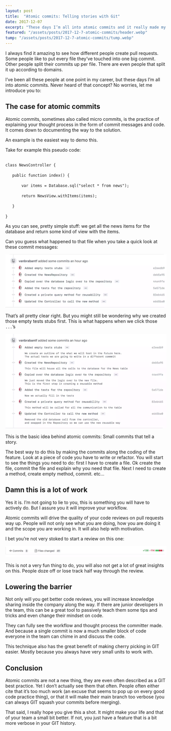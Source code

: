 ```yaml
---
layout: post
title:  "Atomic commits: Telling stories with Git"
date: 2017-12-07
excerpt: "These days I’m all into atomic commits and it really made my work beter. Never heard of that concept? No worries, let me introduce you to it"
featured: "/assets/posts/2017-12-7-atomic-commits/header.webp"
tump: "/assets/posts/2017-12-7-atomic-commits/tump.webp"
---
```


I always find it amazing to see how different people create pull requests. Some people like to put every file they’ve touched into one big commit. Other people split their commits up per file. There are even people that split it up according to domains.

I’ve been all these people at one point in my career, but these days I’m all into atomic commits. Never heard of that concept? No worries, let me introduce you to:

## The case for atomic commits

Atomic commits, sometimes also called micro commits, is the practice of explaining your thought process in the form of commit messages and code. It comes down to documenting the way to the solution.

An example is the easiest way to demo this.

Take for example this pseudo code:

```

class NewsController {

   public function index() {

       var items = Database.sql("select * from news");

       return NewsView.withItems(items);

   }

}

```

As you can see, pretty simple stuff: we get all the news items for the database and return some kind of view with the items.

Can you guess what happened to that file when you take a quick look at these commit messages:

![Final score](/assets/posts/2017-12-7-atomic-commits/atomic-commits.webp)

That’s all pretty clear right. But you might still be wondering why we created those empty tests stubs first. This is what happens when we click those `...`’s

![Final score](/assets/posts/2017-12-7-atomic-commits/atomic-commits-expanded.webp)

This is the basic idea behind atomic commits: Small commits that tell a story.

The best way to do this by making the commits along the coding of the feature. Look at a piece of code you have to write or refactor. You will start to see the things you need to do: first I have to create a file. Ok create the file, commit the file and explain why you need that file. Next I need to create a method, create empty method, commit. etc...

## Damn this is a lot of work

Yes it is. I’m not going to lie to you, this is something you will have to actively do. But I assure you it will improve your workflow.

Atomic commits will drive the quality of your code reviews on pull requests way up. People will not only see what you are doing, how you are doing it and the scope you are working in. It will also help with motivation.

I bet you’re not very stoked to start a review on this one:

![Final score](/assets/posts/2017-12-7-atomic-commits/big-pr.webp)

This is not a very fun thing to do, you will also not get a lot of great insights on this. People doze off or lose track half way through the review.

## Lowering the barrier

Not only will you get better code reviews, you will increase knowledge sharing inside the company along the way. If there are junior developers in the team, this can be a great tool to passively teach them some tips and tricks and even change their mindset on code.

They can fully see the workflow and thought process the committer made. And because a single commit is now a much smaller block of code everyone in the team can chime in and discuss the code.

This technique also has the great benefit of making cherry picking in GIT easier. Mostly because you always have very small units to work with.

## Conclusion

Atomic commits are not a new thing, they are even often described as a GIT best practice. Yet I don’t actually see them that often. People often either cite that it’s too much work (an excuse that seems to pop up on every good code practice thing), or that it will make their main branch too verbose (you can always GIT squash your commits before merging).

That said, I really hope you give this a shot. It might make your life and that of your team a small bit better. If not, you just have a feature that is a bit more verbose in your GIT history.


